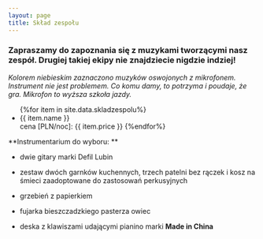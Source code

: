 ```yaml
---
layout: page
title: Skład zespołu
---
```

### Zapraszamy do zapoznania się z muzykami tworzącymi nasz zespół. Drugiej takiej ekipy nie znajdziecie nigdzie indziej!

*Kolorem niebieskim zaznaczono muzyków oswojonych z mikrofonem. Instrument nie jest problemem.  Co komu damy, to potrzyma i poudaje, że gra. Mikrofon to wyższa szkoła jazdy.*

<ul>
{%for item in site.data.skladzespolu%}
  <li style="{% if item.isSinger %}color: blue {% endif %}">
    {{ item.name }}
  </li>
	cena [PLN/noc]: {{ item.price }}
{%endfor%}
</ul>

**Instrumentarium do wyboru: **

+ dwie gitary marki Defil Lubin

+ zestaw dwóch garnków kuchennych, trzech patelni bez rączek i kosz na śmieci zaadoptowane do zastosowań perkusyjnych

+ grzebień z papierkiem

+ fujarka bieszczadzkiego pasterza owiec

+ deska z klawiszami udającymi pianino marki **Made in China**



